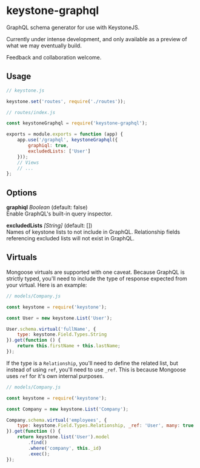 # keystone-graphql

GraphQL schema generator for use with KeystoneJS.

Currently under intense development, and only available as a preview of what we may eventually build.

Feedback and collaboration welcome.

## Usage

```javascript
// keystone.js

keystone.set('routes', require('./routes'));
```

```javascript
// routes/index.js

const keystoneGraphql = require('keystone-graphql');

exports = module.exports = function (app) {
    app.use('/graphql', keystoneGraphql({
        graphiql: true,
        excludedLists: ['User']
    }));
    // Views
    // ...
};
```

## Options

**graphiql** *Boolean* (default: false)
<br> Enable GraphQL's built-in query inspector.

**excludedLists** *[String]* (default: [])
<br> Names of keystone lists to not include in GraphQL. Relationship fields referencing excluded lists will not exist
in GraphQL.

## Virtuals

Mongoose virtuals are supported with one caveat. Because GraphQL is strictly typed, you'll need to include the
type of response expected from your virtual. Here is an example:

```javascript
// models/Company.js

const keystone = require('keystone');

const User = new keystone.List('User');

User.schema.virtual('fullName', {
    type: keystone.Field.Types.String
}).get(function () {
    return this.firstName + this.lastName;
});
```
 
If the type is a `Relationship`, you'll need to define the related list, but instead of using `ref`,
you'll need to use `_ref`. This is because Mongoose uses `ref` for it's own internal purposes. 

```javascript
// models/Company.js

const keystone = require('keystone');

const Company = new keystone.List('Company');

Company.schema.virtual('employees', {
    type: keystone.Field.Types.Relationship, _ref: 'User', many: true
}).get(function () {
    return keystone.list('User').model
        .find()
        .where('company', this._id)
        .exec();
});
```
